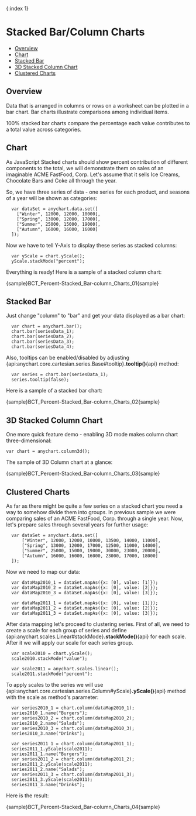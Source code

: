 {:index 1}
# Stacked Bar/Column Charts

* [Overview](#overview)
* [Chart](#chart)
* [Stacked Bar](#stacked_bar)
* [3D Stacked Column Chart](#3d_stacked_column_chart)
* [Clustered Charts](#clustered_charts)
<!-- * [Adding "%" to axis labels](#percent) -->

## Overview
Data that is arranged in columns or rows on a worksheet can be plotted in a bar chart. Bar charts illustrate comparisons among individual items.
  
  
100% stacked bar charts compare the percentage each value contributes to a total value across categories.

## Chart

As JavaScript Stacked charts should show percent contribution of different components to the total, we will demonstrate them on sales of an imaginable ACME FastFood, Corp. Let's assume that it sells Ice Creams, Chocolate Bars and Coke all through the year.
  
  
So, we have three series of data - one series for each product, and seasons of a year will be shown as categories:

```
  var dataSet = anychart.data.set([
    ["Winter", 12000, 12000, 10000],
    ["Spring", 13000, 12000, 17000],
    ["Summer", 25000, 15000, 19000],
    ["Autumn", 16000, 16000, 16000]
  ]);
```

Now we have to tell Y-Axis to display these series as stacked columns:

```
  var yScale = chart.yScale();
  yScale.stackMode("percent");
```

Everything is ready! Here is a sample of a stacked column chart:

{sample}BCT_Percent-Stacked\_Bar-column\_Charts\_01{sample}

## Stacked Bar

Just change "column" to "bar" and get your data displayed as a bar chart:

```
  var chart = anychart.bar();
  chart.bar(seriesData_1);
  chart.bar(seriesData_2);
  chart.bar(seriesData_3);
  chart.bar(seriesData_4);
```

Also, tooltips can be enabled/disabled by adjusting {api:anychart.core.cartesian.series.Base#tooltip}**.tooltip()**{api} method:

```
  var series = chart.bar(seriesData_1);
  series.tooltip(false);
```

Here is a sample of a stacked bar chart:

{sample}BCT_Percent-Stacked\_Bar-column\_Charts\_02{sample}

## 3D Stacked Column Chart

One more quick feature demo - enabling 3D mode makes column chart three-dimensional: 

```
var chart = anychart.column3d();
```

The sample of 3D Column chart at a glance:

{sample}BCT_Percent-Stacked\_Bar-column\_Charts\_03{sample}

## Clustered Charts

As far as there might be quite a few series on a stacked chart you need a way to somehow divide them into groups. In previous sample we were comparing sales of an ACME FastFood, Corp. through a single year. Now, let's prepare sales through several years for further usage:

```
  var dataSet = anychart.data.set([
      ["Winter", 12000, 12000, 10000, 13500, 14000, 11000],
      ["Spring", 13000, 12000, 17000, 12500, 11000, 14000],
      ["Summer", 25000, 15000, 19000, 30000, 23000, 20000],
      ["Autumn", 16000, 16000, 16000, 23000, 17000, 18000]
  ]);
```

Now we need to map our data:

```
  var dataMap2010_1 = dataSet.mapAs({x: [0], value: [1]});
  var dataMap2010_2 = dataSet.mapAs({x: [0], value: [2]});
  var dataMap2010_3 = dataSet.mapAs({x: [0], value: [3]});

  var dataMap2011_1 = dataSet.mapAs({x: [0], value: [1]});
  var dataMap2011_2 = dataSet.mapAs({x: [0], value: [2]});
  var dataMap2011_3 = dataSet.mapAs({x: [0], value: [3]});
```

After data mapping let's proceed to clustering series. First of all, we need to create a scale for each group of series and define {api:anychart.scales.Linear#stackMode}**.stackMode()**{api} for each scale. After it we will apply our scale for each series group.

```
  var scale2010 = chart.yScale();
  scale2010.stackMode("value");
  
  var scale2011 = anychart.scales.linear();
  scale2011.stackMode("percent");
```

To apply scales to the series we will use {api:anychart.core.cartesian.series.Column#yScale}**.yScale()**{api} method with the scale as method's parameter:

```
  var series2010_1 = chart.column(dataMap2010_1);
  series2010_1.name("Burgers");
  var series2010_2 = chart.column(dataMap2010_2);
  series2010_2.name("Salads");
  var series2010_3 = chart.column(dataMap2010_3);
  series2010_3.name("Drinks");

  var series2011_1 = chart.column(dataMap2011_1);
  series2011_1.yScale(scale2011);
  series2011_1.name("Burgers");
  var series2011_2 = chart.column(dataMap2011_2);
  series2011_2.yScale(scale2011);
  series2011_2.name("Salads");
  var series2011_3 = chart.column(dataMap2011_3);
  series2011_3.yScale(scale2011);
  series2011_3.name("Drinks");
```

Here is the result:

{sample}BCT_Percent-Stacked\_Bar-column\_Charts\_04{sample}

